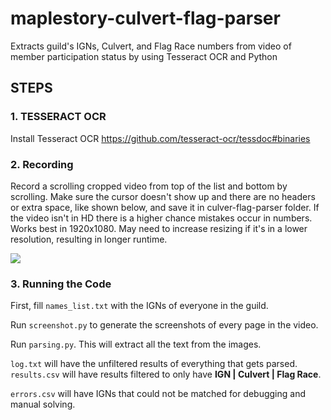 # maplestory-culvert-flag-parser
Extracts guild's IGNs, Culvert, and Flag Race numbers from video of member participation status by using Tesseract OCR and Python

## STEPS
### 1. TESSERACT OCR
Install Tesseract OCR https://github.com/tesseract-ocr/tessdoc#binaries

### 2. Recording
Record a scrolling cropped video from top of the list and bottom by scrolling. Make sure the cursor doesn't show up and there are no headers or extra space, like shown below, and save it in culver-flag-parser folder. If the video isn't in HD there is a higher chance mistakes occur in numbers. Works best in 1920x1080. May need to increase resizing if it's in a lower resolution, resulting in longer runtime.

![](https://github.com/j3li/maplestory-culvert-flag-parser/blob/main/recording%20example.gif)

### 3. Running the Code
First, fill `names_list.txt` with the IGNs of everyone in the guild.

Run `screenshot.py` to generate the screenshots of every page in the video.

Run `parsing.py`. This will extract all the text from the images.

`log.txt` will have the unfiltered results of everything that gets parsed. `results.csv` will have results filtered to only have **IGN | Culvert | Flag Race**.

`errors.csv` will have IGNs that could not be matched for debugging and manual solving.

